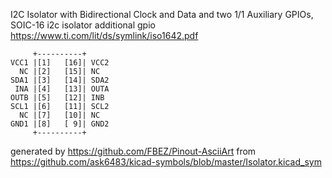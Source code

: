 I2C Isolator with Bidirectional Clock and Data and two 1/1 Auxiliary GPIOs, SOIC-16
i2c isolator additional gpio
https://www.ti.com/lit/ds/symlink/iso1642.pdf


	     +----------+
	VCC1 |[1]   [16]| VCC2
	  NC |[2]   [15]| NC
	SDA1 |[3]   [14]| SDA2
	 INA |[4]   [13]| OUTA
	OUTB |[5]   [12]| INB
	SCL1 |[6]   [11]| SCL2
	  NC |[7]   [10]| NC
	GND1 |[8]   [ 9]| GND2
	     +----------+


generated by https://github.com/FBEZ/Pinout-AsciiArt from https://github.com/ask6483/kicad-symbols/blob/master/Isolator.kicad_sym